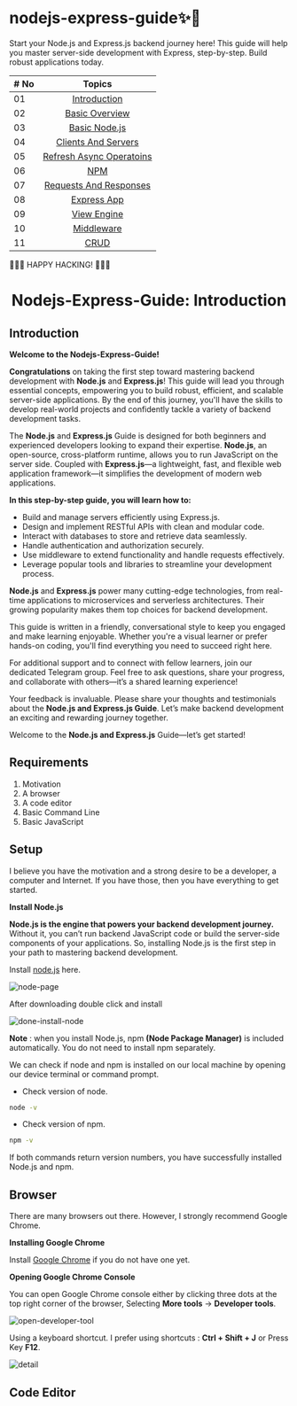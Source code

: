 # nodejs-express-guide✨📌
Start your Node.js and Express.js backend journey here! This guide will help you master server-side development with Express, step-by-step. Build robust applications today.


| # No |                                                                       Topics                                                                        |
| ----- | :-------------------------------------------------------------------------------------------------------------------------------------------------: |
| 01    |                                                             [Introduction](./readMe.md)                                                             |
| 02    |                                               [Basic Overview](./.md)                                                |
| 03    |                             [Basic Node.js](./.md)                             |
| 04    |                                            [Clients And Servers](./.md)                                             |
| 05    |                                                     [Refresh Async Operatoins](./.md)                                                      |
| 06    |                                                       [NPM](./.md)                                                       |
| 07    |                                                 [Requests And Responses](./.md)                                                 |
| 08    |                                                    [Express App](./.md)                                                    |
| 09    |                             [View Engine](./.md)                              |
| 10    |                                           [Middleware](./.md)                                           |
| 11    |                                  [CRUD](./.md)                                  |


💚💚💚 HAPPY HACKING! 💚💚💚


 

<div align="center">
  <h1> Nodejs-Express-Guide: Introduction</h1>
  
 
 
</div>
</div>
 

## Introduction
**Welcome to the Nodejs-Express-Guide!**

**Congratulations** on taking the first step toward mastering backend development with **Node.js** and **Express.js**! This guide will lead you through essential concepts, empowering you to build robust, efficient, and scalable server-side applications. By the end of this journey, you'll have the skills to develop real-world projects and confidently tackle a variety of backend development tasks.

The **Node.js** and **Express.js** Guide is designed for both beginners and experienced developers looking to expand their expertise. **Node.js**, an open-source, cross-platform runtime, allows you to run JavaScript on the server side. Coupled with **Express.js**—a lightweight, fast, and flexible web application framework—it simplifies the development of modern web applications.

**In this step-by-step guide, you will learn how to:**

* Build and manage servers efficiently using Express.js.
* Design and implement RESTful APIs with clean and modular code.
* Interact with databases to store and retrieve data seamlessly.
* Handle authentication and authorization securely.
* Use middleware to extend functionality and handle requests effectively.
* Leverage popular tools and libraries to streamline your development process.

**Node.js** and **Express.js** power many cutting-edge technologies, from real-time applications to microservices and serverless architectures. Their growing popularity makes them top choices for backend development.

This guide is written in a friendly, conversational style to keep you engaged and make learning enjoyable. Whether you're a visual learner or prefer hands-on coding, you'll find everything you need to succeed right here.

For additional support and to connect with fellow learners, join our dedicated Telegram group. Feel free to ask questions, share your progress, and collaborate with others—it’s a shared learning experience!

Your feedback is invaluable. Please share your thoughts and testimonials about the **Node.js and Express.js Guide**. Let’s make backend development an exciting and rewarding journey together.

Welcome to the **Node.js and Express.js** Guide—let’s get started!

## Requirements

1. Motivation
2. A browser
3. A code editor
4. Basic Command Line
5. Basic JavaScript

## Setup

I believe you have the motivation and a strong desire to be a developer, a computer and Internet. If you have those, then you have everything to get started.

**Install Node.js**

**Node.js is the engine that powers your backend development journey.** Without it, you can’t run backend JavaScript code or build the server-side components of your applications. So, installing Node.js is the first step in your path to mastering backend development. 

Install [node.js](https://nodejs.org/en/) here.

![node-page](https://github.com/user-attachments/assets/b2469ee3-06c6-472c-bd20-16d382346c6a)

After downloading double click and install

![done-install-node](https://github.com/user-attachments/assets/56d13adf-9cda-400d-9839-cc94b0f2d853)

**Note** : when you install Node.js, npm **(Node Package Manager)** is included automatically. You do not need to install npm separately.

We can check if node and npm is installed on our local machine by opening our device terminal or command prompt.

- Check version of node.

```sh
node -v
```
- Check version of npm.
  
```sh
npm -v
```

If both commands return version numbers, you have successfully installed Node.js and npm.

## Browser

There are many browsers out there. However, I strongly recommend Google Chrome.

**Installing Google Chrome**

Install [Google Chrome](https://www.google.com/chrome/) if you do not have one yet.

**Opening Google Chrome Console**

You can open Google Chrome console either by clicking three dots at the top right corner of the browser, Selecting **More tools** -> **Developer tools**.

![open-developer-tool](https://github.com/user-attachments/assets/f7e494e2-3ead-4689-a184-17c3b8865fca)

Using a keyboard shortcut. I prefer using shortcuts : **Ctrl + Shift + J** or Press Key **F12**.

![detail](https://github.com/user-attachments/assets/c3109625-6381-4354-9018-09eca4c7d6b4)

## Code Editor


